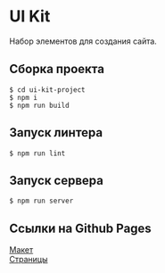 # UI Kit
Набор элементов для создания сайта.

## Сборка проекта
```console
$ cd ui-kit-project
$ npm i
$ npm run build
```

## Запуск линтера
```console
$ npm run lint
```

## Запуск сервера
```console
$ npm run server
```

## Ссылки на Github Pages
[Макет](https://pasha-zolotukhin.github.io/ui-kit-project/ui-kit.html)  
[Страницы](https://pasha-zolotukhin.github.io/ui-kit-project/index.html)
